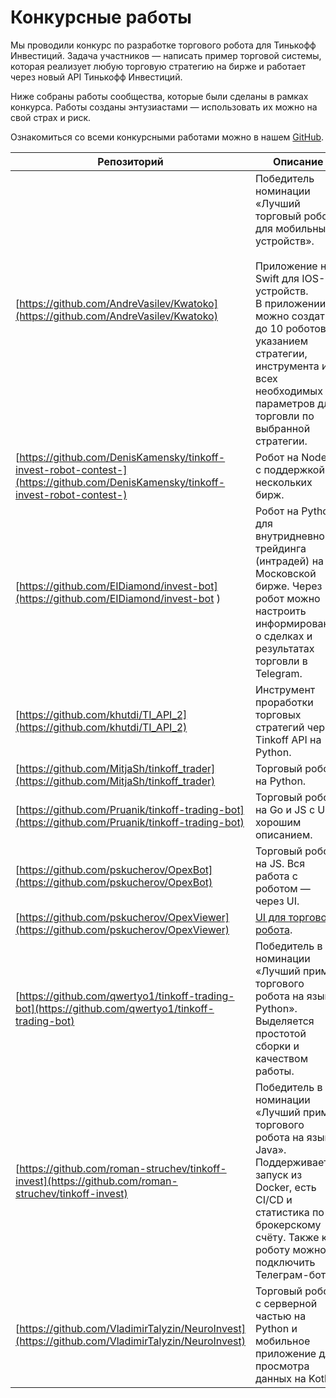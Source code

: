 # Конкурсные работы

Мы проводили конкурс по разработке торгового робота для Тинькофф Инвестиций. Задача участников — написать пример торговой системы, которая реализует любую торговую стратегию на бирже и работает через новый API Тинькофф Инвестиций. 

Ниже собраны работы сообщества, которые были сделаны в рамках конкурса. Работы созданы энтузиастами — использовать их можно на свой страх и риск. 

Ознакомиться со всеми конкурсными работами можно в нашем [GitHub](https://github.com/Tinkoff/invest-robot-contest/blob/main/table-result.md).

| Репозиторий | Описание | Язык |
| ----------- | -------- | ---- |
| [https://github.com/AndreVasilev/Kwatoko](https://github.com/AndreVasilev/Kwatoko) | Победитель номинации «Лучший торговый робот для мобильных устройств».<br><br>Приложение на Swift для IOS-устройств.<br>В приложении можно создать до 10 роботов с указанием стратегии, инструмента и всех необходимых параметров для торговли по выбранной стратегии. | Swift |
| [https://github.com/DenisKamensky/tinkoff-invest-robot-contest-](https://github.com/DenisKamensky/tinkoff-invest-robot-contest-) | Робот на NodeJS c поддержкой нескольких бирж. | JS |
| [https://github.com/EIDiamond/invest-bot](https://github.com/EIDiamond/invest-bot ) | Робот на Python для внутридневного трейдинга (интрадей) на Московской бирже. Через робот можно настроить информирование о сделках и результатах торговли в Telegram. | Python |
| [https://github.com/khutdi/TI_API_2](https://github.com/khutdi/TI_API_2) | Инструмент проработки торговых стратегий через Tinkoff API на Python. | Python |
| [https://github.com/MitjaSh/tinkoff_trader](https://github.com/MitjaSh/tinkoff_trader) | Торговый робот на Python. | Python |
| [https://github.com/Pruanik/tinkoff-trading-bot](https://github.com/Pruanik/tinkoff-trading-bot) | Торговый робот на Go и JS с UI и хорошим описанием. | Go, JS |
| [https://github.com/pskucherov/OpexBot](https://github.com/pskucherov/OpexBot) | Торговый робот на JS. Вся работа с роботом — через UI. | JS |
| [https://github.com/pskucherov/OpexViewer](https://github.com/pskucherov/OpexViewer) | [UI для торгового робота](https://github.com/pskucherov/OpexViewer). | JS |
| [https://github.com/qwertyo1/tinkoff-trading-bot](https://github.com/qwertyo1/tinkoff-trading-bot) | Победитель в номинации «Лучший пример торгового робота на языке Python». Выделяется простотой сборки и качеством работы. | Python |
| [https://github.com/roman-struchev/tinkoff-invest](https://github.com/roman-struchev/tinkoff-invest) | Победитель в номинации «Лучший пример торгового робота на языке Java». Поддерживается запуск из Docker, есть CI/CD и статистика по брокерскому счёту. Также к роботу можно подключить Телеграм-бота. | Java |
| [https://github.com/VladimirTalyzin/NeuroInvest](https://github.com/VladimirTalyzin/NeuroInvest) | Торговый робот с серверной частью на Python и мобильное приложение для просмотра данных на Kotlin. | Python |